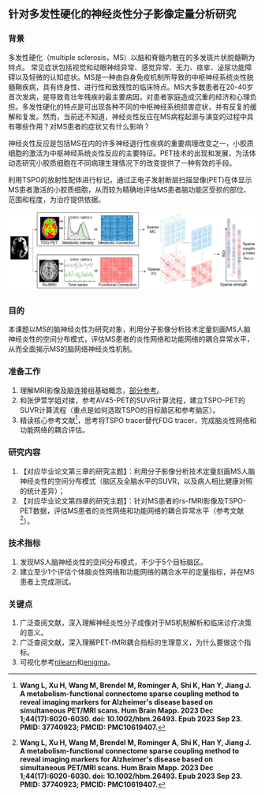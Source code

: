 ## 针对多发性硬化的神经炎性分子影像定量分析研究

### 背景
多发性硬化（multiple sclerosis，MS）以脑和脊髓内散在的多发斑片状脱髓鞘为特点。 常见症状包括视觉和动眼神经异常、感觉异常、无力、痉挛、泌尿功能障碍以及轻微的认知症状。MS是一种由自身免疫机制所导致的中枢神经系统炎性脱髓鞘疾病，具有终身性、进行性和致残性的临床特点。MS大多数患者在20-40岁首次发病，是导致青壮年残疾的最主要病因，对患者家庭造成沉重的经济和心理负担。多发性硬化的特点是可出现各种不同的中枢神经系统损害症状，并有反复的缓解和复发。然而，当前还不知道，神经炎性反应在MS病程起源与演变的过程中具有哪些作用？对MS患者的症状又有什么影响？

神经炎性反应是包括MS在内的许多神经退行性疾病的重要病理改变之一，小胶质细胞的激活为中枢神经系统炎性反应的主要特征。PET技术的出现和发展，为活体动态研究小胶质细胞在不同病理生理情况下的改变提供了一种有效的手段。

利用TSPO的放射性配体进行标记，通过正电子发射断层扫描显像(PET)在体显示MS患者激活的小胶质细胞，从而较为精确地评估MS患者脑功能区受损的部位、范围和程度，为治疗提供依据。

![ms_tspo.png](ms_tspo.png)

### 目的
本课题以MS的脑神经炎性为研究对象，利用分子影像分析技术定量刻画MS人脑神经炎性的空间分布模式，评估MS患者的炎性网络和功能网络的耦合异常水平，从而全面揭示MS的脑网络神经炎性机制。

### 准备工作
1. 理解MRI影像及脑连接组基础概念，[部分参考](https://github.com/chenfei-ye/students_proj)。
2. 和张伊萱学姐对接，参考AV45-PET的SUVR计算流程，建立TSPO-PET的SUVR计算流程（重点是如何选取TSPO的目标脑区和参考脑区）。
2. 精读核心参考文献[^37740923]，思考将TSPO tracer替代FDG tracer，完成脑炎性网络和功能网络的耦合评估。



### 研究内容
1. 【对应毕业论文第三章的研究主题】：利用分子影像分析技术定量刻画MS人脑神经炎性的空间分布模式（脑区及全脑水平的SUVR，以及病人相比健康对照的统计差异）；
2. 【对应毕业论文第四章的研究主题】：针对MS患者的rs-fMRI影像及TSPO-PET数据，评估MS患者的炎性网络和功能网络的耦合异常水平（参考文献[^37740923]）。


### 技术指标
1. 发现MS人脑神经炎性的空间分布模式，不少于5个目标脑区。
2. 建立至少1个评估个体脑炎性网络和功能网络的耦合水平的定量指标，并在MS患者上完成测试。


### 关键点
1. 广泛查阅文献，深入理解神经炎性分子成像对于MS机制解析和临床诊疗决策的意义。
2. 广泛查阅文献，深入理解PET-fMRI耦合指标的生理意义，为什么要做这个指标。
2. 可视化参考[nilearn](https://nilearn.github.io/dev/index.html)和[enigma](https://enigma-toolbox.readthedocs.io/en/latest/pages/12.visualization/index.html)。



[^37740923]: **Wang L, Xu H, Wang M, Brendel M, Rominger A, Shi K, Han Y, Jiang J. A metabolism-functional connectome sparse coupling method to reveal imaging markers for Alzheimer's disease based on simultaneous PET/MRI scans. Hum Brain Mapp. 2023 Dec 1;44(17):6020-6030. doi: 10.1002/hbm.26493. Epub 2023 Sep 23. PMID: 37740923; PMCID: PMC10619407.**
[^fallon]: Fallon J, Ward PGD, Parkes L, Oldham S, Arnatkevičiūtė A, Fornito A, Fulcher BD. Timescales of spontaneous fMRI fluctuations relate to structural connectivity in the brain. Netw Neurosci. 2020 Sep 1;4(3):788-806. doi: 10.1162/netn_a_00151. PMID: 33615091; PMCID: PMC7888482.
